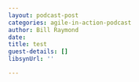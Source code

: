 ```yaml
---
layout: podcast-post
categories: agile-in-action-podcast
author: Bill Raymond
date: 
title: test
guest-details: []
libsynUrl: ''

---
```

